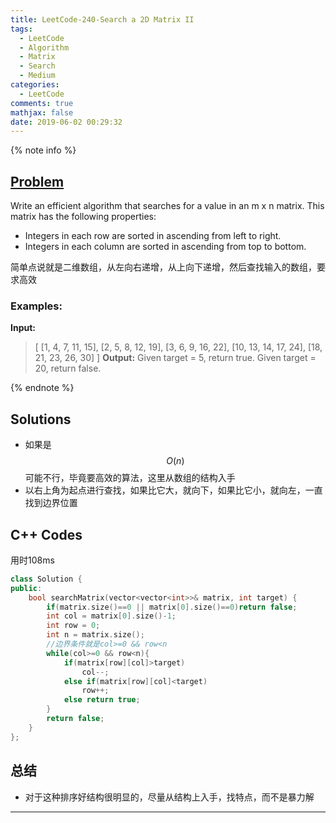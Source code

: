```yaml
---
title: LeetCode-240-Search a 2D Matrix II
tags:
  - LeetCode
  - Algorithm
  - Matrix
  - Search
  - Medium
categories:
  - LeetCode
comments: true
mathjax: false
date: 2019-06-02 00:29:32
---
```


<meta name="referrer" content="no-referrer" />

{% note info %}
## [Problem](https://leetcode-cn.com/problems/search-a-2d-matrix-ii/)   
Write an efficient algorithm that searches for a value in an m x n matrix. This matrix has the following properties:
- Integers in each row are sorted in ascending from left to right.
- Integers in each column are sorted in ascending from top to bottom.

简单点说就是二维数组，从左向右递增，从上向下递增，然后查找输入的数组，要求高效

### Examples:
**Input:**
> [
>   [1,   4,  7, 11, 15],
>   [2,   5,  8, 12, 19],
>   [3,   6,  9, 16, 22],
>   [10, 13, 14, 17, 24],
>   [18, 21, 23, 26, 30]
> ]
**Output:**
> Given target = 5, return true.
> Given target = 20, return false.

{% endnote %}
<!--more-->

## Solutions
- 如果是$$ O(n) $$可能不行，毕竟要高效的算法，这里从数组的结构入手
- 以右上角为起点进行查找，如果比它大，就向下，如果比它小，就向左，一直找到边界位置


## C++ Codes
用时108ms

```C++
class Solution {
public:
    bool searchMatrix(vector<vector<int>>& matrix, int target) {
        if(matrix.size()==0 || matrix[0].size()==0)return false;
        int col = matrix[0].size()-1;
        int row = 0;
        int n = matrix.size();
        //边界条件就是col>=0 && row<n
        while(col>=0 && row<n){
            if(matrix[row][col]>target)
                col--;
            else if(matrix[row][col]<target)
                row++;
            else return true;
        }
        return false;
    }
};
```


## 总结
- 对于这种排序好结构很明显的，尽量从结构上入手，找特点，而不是暴力解


------
